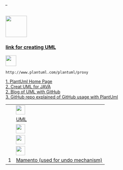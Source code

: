 ###### _

<img src="https://img.shields.io/badge/-JAVA Design Patterns%20-blue" height=70px>

### [link for creating UML</br>](#_)

<img src="https://img.shields.io/badge/Note-Repository%20must%20be%20PUBLIC%20in%20order%20to%20be%20able%20to%20use%20plantuml%20Proxy-red" height=35px>

```
http://www.plantuml.com/plantuml/proxy
```



[1. PlantUml Home Page](https://plantuml.com/) </br>
[2. Creat UML for JAVA](https://plantuml.com/class-diagram) </br>
[2. Blog of UML with GitHub](https://blog.anoff.io/2018-07-31-diagrams-with-plantuml/) </br>
[3. GitHub repo explained of GitHub usage with PlantUml](https://github.com/jonashackt/plantuml-markdown) </br>


|     |             |
|:---:|:------------------------------| 
|     |[<img src="https://img.shields.io/badge/-UML fondamentals%20-blue" height=30px>](https://github.com/sshalem/JAVA/blob/master/_8_Design_Patterns/UML/README.md)  | 
|     |[UML](https://github.com/sshalem/JAVA/blob/master/_8_Design_Patterns/UML/README.md)|
|     |<img src="https://img.shields.io/badge/-Creational%20-blue" height=30px>  | 
|     |<img src="https://img.shields.io/badge/-Structural%20-blue" height=30px>  | 
|     |<img src="https://img.shields.io/badge/-Behavioural%20-blue" height=30px>  |
|  1  |[Mamento (used for undo mechanism)](#__)   | 


